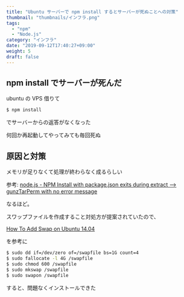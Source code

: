 ```yaml
---
title: "Ubuntu サーバーで npm install するとサーバーが死ぬことへの対策"
thumbnail: "thumbnails/インフラ.png"
tags:
  - "npm"
  - "Node.js"
category: "インフラ"
date: "2019-09-12T17:40:27+09:00"
weight: 5
draft: false
---
```


## npm install でサーバーが死んだ

ubuntu の VPS 借りて

```bash
$ npm install
```

でサーバーからの返答がなくなった

何回か再起動してやってみても毎回死ぬ

## 原因と対策

メモリが足りなくて処理が終わらなく成るらしい

参考: [node.js - NPM Install with package.json exits during extract --> gunzTarPerm with no error message](https://www.oipapio.com/question-7118750)

なるほど。

スワップファイルを作成すること対処方が提案されていたので、

[How To Add Swap on Ubuntu 14.04](https://www.digitalocean.com/community/tutorials/how-to-add-swap-on-ubuntu-14-04)

を参考に

```bash
$ sudo dd if=/dev/zero of=/swapfile bs=1G count=4
$ sudo fallocate -l 4G /swapfile
$ sudo chmod 600 /swapfile
$ sudo mkswap /swapfile
$ sudo swapon /swapfile
```

すると、問題なくインストールできた
